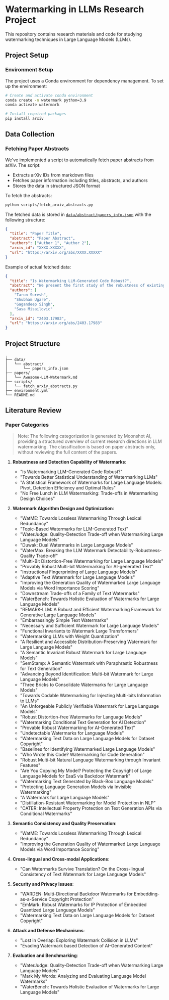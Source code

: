 # Watermarking in LLMs Research Project

This repository contains research materials and code for studying watermarking techniques in Large Language Models (LLMs).

## Project Setup

### Environment Setup
The project uses a Conda environment for dependency management. To set up the environment:

```bash
# Create and activate conda environment
conda create -n watermark python=3.9
conda activate watermark

# Install required packages
pip install arxiv
```

## Data Collection

### Fetching Paper Abstracts
We've implemented a script to automatically fetch paper abstracts from arXiv. The script:
- Extracts arXiv IDs from markdown files
- Fetches paper information including titles, abstracts, and authors
- Stores the data in structured JSON format

To fetch the abstracts:
```bash
python scripts/fetch_arxiv_abstracts.py
```

The fetched data is stored in [`data/abstract/papers_info.json`](data/abstract/papers_info.json) with the following structure:
```json
{
  "title": "Paper Title",
  "abstract": "Paper Abstract",
  "authors": ["Author 1", "Author 2"],
  "arxiv_id": "XXXX.XXXXX",
  "url": "https://arxiv.org/abs/XXXX.XXXXX"
}
```

Example of actual fetched data:
```json
{
  "title": "Is Watermarking LLM-Generated Code Robust?",
  "abstract": "We present the first study of the robustness of existing watermarking\ntechniques on Python code generated by large language models. Although existing\nworks showed that watermarking can be robust for natural language, we show that\nit is easy to remove these watermarks on code by semantic-preserving\ntransformations.",
  "authors": [
    "Tarun Suresh",
    "Shubham Ugare",
    "Gagandeep Singh",
    "Sasa Misailovic"
  ],
  "arxiv_id": "2403.17983",
  "url": "https://arxiv.org/abs/2403.17983"
}
```

## Project Structure
```
.
├── data/
│   └── abstract/
│       └── papers_info.json
├── papers/
│   └── Awesome-LLM-Watermark.md
├── scripts/
│   └── fetch_arxiv_abstracts.py
├── environment.yml
└── README.md
```

## Literature Review

### Paper Categories

> Note: The following categorization is generated by Moonshot AI, providing a structured overview of current research directions in LLM watermarking. The classification is based on paper abstracts only, without reviewing the full content of the papers.

1. **Robustness and Detection Capability of Watermarks**:
   - "Is Watermarking LLM-Generated Code Robust?"
   - "Towards Better Statistical Understanding of Watermarking LLMs"
   - "A Statistical Framework of Watermarks for Large Language Models: Pivot, Detection Efficiency and Optimal Rules"
   - "No Free Lunch in LLM Watermarking: Trade-offs in Watermarking Design Choices"

2. **Watermark Algorithm Design and Optimization**:
   - "WatME: Towards Lossless Watermarking Through Lexical Redundancy"
   - "Topic-Based Watermarks for LLM-Generated Text"
   - "WaterJudge: Quality-Detection Trade-off when Watermarking Large Language Models"
   - "Duwak: Dual Watermarks in Large Language Models"
   - "WaterMax: Breaking the LLM Watermark Detectability-Robustness-Quality Trade-off"
   - "Multi-Bit Distortion-Free Watermarking for Large Language Models"
   - "Provably Robust Multi-bit Watermarking for AI-generated Text"
   - "Instructional Fingerprinting of Large Language Models"
   - "Adaptive Text Watermark for Large Language Models"
   - "Improving the Generation Quality of Watermarked Large Language Models via Word Importance Scoring"
   - "Downstream Trade-offs of a Family of Text Watermarks"
   - "WaterBench: Towards Holistic Evaluation of Watermarks for Large Language Models"
   - "REMARK-LLM: A Robust and Efficient Watermarking Framework for Generative Large Language Models"
   - "Embarrassingly Simple Text Watermarks"
   - "Necessary and Sufficient Watermark for Large Language Models"
   - "Functional Invariants to Watermark Large Transformers"
   - "Watermarking LLMs with Weight Quantization"
   - "A Resilient and Accessible Distribution-Preserving Watermark for Large Language Models"
   - "A Semantic Invariant Robust Watermark for Large Language Models"
   - "SemStamp: A Semantic Watermark with Paraphrastic Robustness for Text Generation"
   - "Advancing Beyond Identification: Multi-bit Watermark for Large Language Models"
   - "Three Bricks to Consolidate Watermarks for Large Language Models"
   - "Towards Codable Watermarking for Injecting Multi-bits Information to LLMs"
   - "An Unforgeable Publicly Verifiable Watermark for Large Language Models"
   - "Robust Distortion-free Watermarks for Language Models"
   - "Watermarking Conditional Text Generation for AI Detection"
   - "Provable Robust Watermarking for AI-Generated Text"
   - "Undetectable Watermarks for Language Models"
   - "Watermarking Text Data on Large Language Models for Dataset Copyright"
   - "Baselines for Identifying Watermarked Large Language Models"
   - "Who Wrote this Code? Watermarking for Code Generation"
   - "Robust Multi-bit Natural Language Watermarking through Invariant Features"
   - "Are You Copying My Model? Protecting the Copyright of Large Language Models for EaaS via Backdoor Watermark"
   - "Watermarking Text Generated by Black-Box Language Models"
   - "Protecting Language Generation Models via Invisible Watermarking"
   - "A Watermark for Large Language Models"
   - "Distillation-Resistant Watermarking for Model Protection in NLP"
   - "CATER: Intellectual Property Protection on Text Generation APIs via Conditional Watermarks"

3. **Semantic Consistency and Quality Preservation**:
   - "WatME: Towards Lossless Watermarking Through Lexical Redundancy"
   - "Improving the Generation Quality of Watermarked Large Language Models via Word Importance Scoring"

4. **Cross-lingual and Cross-modal Applications**:
   - "Can Watermarks Survive Translation? On the Cross-lingual Consistency of Text Watermark for Large Language Models"

5. **Security and Privacy Issues**:
   - "WARDEN: Multi-Directional Backdoor Watermarks for Embedding-as-a-Service Copyright Protection"
   - "EmMark: Robust Watermarks for IP Protection of Embedded Quantized Large Language Models"
   - "Watermarking Text Data on Large Language Models for Dataset Copyright"

6. **Attack and Defense Mechanisms**:
   - "Lost in Overlap: Exploring Watermark Collision in LLMs"
   - "Evading Watermark based Detection of AI-Generated Content"

7. **Evaluation and Benchmarking**:
   - "WaterJudge: Quality-Detection Trade-off when Watermarking Large Language Models"
   - "Mark My Words: Analyzing and Evaluating Language Model Watermarks"
   - "WaterBench: Towards Holistic Evaluation of Watermarks for Large Language Models"
